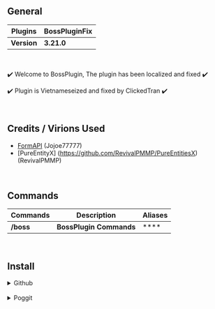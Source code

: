 ## General

| **Plugins** | **BossPluginFix** |
| --- | --- |
| **Version** | **3.21.0** |

<br>
<p align="center">

✔️ Welcome to BossPlugin, The plugin has been localized and fixed ✔️
<br>

✔️ Plugin is Vietnameseized and fixed by ClickedTran ✔️
 
</p>
<br>

## Credits / Virions Used
- [FormAPI](https://github.com/jojoe77777/FormAPI) (Jojoe77777)
- [PureEntityX] (https://github.com/RevivalPMMP/PureEntitiesX) (RevivalPMMP)

<br>

## Commands
| **Commands** | **Description** | **Aliases** |
| --- | --- | --- |
| **/boss** | **BossPlugin Commands** | **** |
<br>

## Install

<details>
  <summary>Github</summary>

## ON PHONE:
>- Step 1: You need to enable `Website For PC`
>- Step 2: Click on `Code` and select `Download zip` to download
>- Step 3: Extract the `BossFix-VH-main` file then copy and paste it into the `plugin` section of your server file 
>- Step 4: Restart server
    <br>
## ON PC:
>- Step 1: Click on `Code` and select `Download zip` to download
>- Step 2: Extract the `BossFix-VH-main` file then copy and paste it into the `plugin` section of your server file 
>- Step 3: Restart server

</details>

<br>
<details>
  <summary>Poggit</summary>

>- Step 1: Click the `Direct Download` button to download the plugin
>- Step 2: move the file `BossPlugin.phar` into the file `plugins`
>- Step 3: Restart server

</details>
<br>

